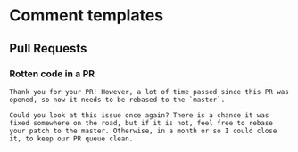 # Comment templates

## Pull Requests

### Rotten code in a PR

    Thank you for your PR! However, a lot of time passed since this PR was opened, so now it needs to be rebased to the `master`.

    Could you look at this issue once again? There is a chance it was fixed somewhere on the road, but if it is not, feel free to rebase your patch to the master. Otherwise, in a month or so I could close it, to keep our PR queue clean.
